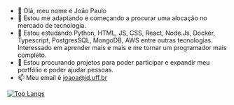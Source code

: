 - 👋 Olá, meu nome é João Paulo
- 👀 Estou me adaptando e começando a procurar uma alocação no mercado de tecnologia.
- 🌱 Estou estudando Python, HTML, JS, CSS, React, Node.Js, Docker, Typescript, PostgresSQL, MongoDB, AWS entre outras tecnologias. Interessado em aprender mais e mais e me tornar um programador mais completo.
- 💞️ Estou procurando projetos para poder participar e expandir meu portfólio e poder ajudar pessoas.
- 📫 Meu email é joaoa@id.uff.br


[![Top Langs](https://github-readme-stats.vercel.app/api/top-langs/?username=anuraghazra&hide_progress=true)](https://github.com/anuraghazra/github-readme-stats)
